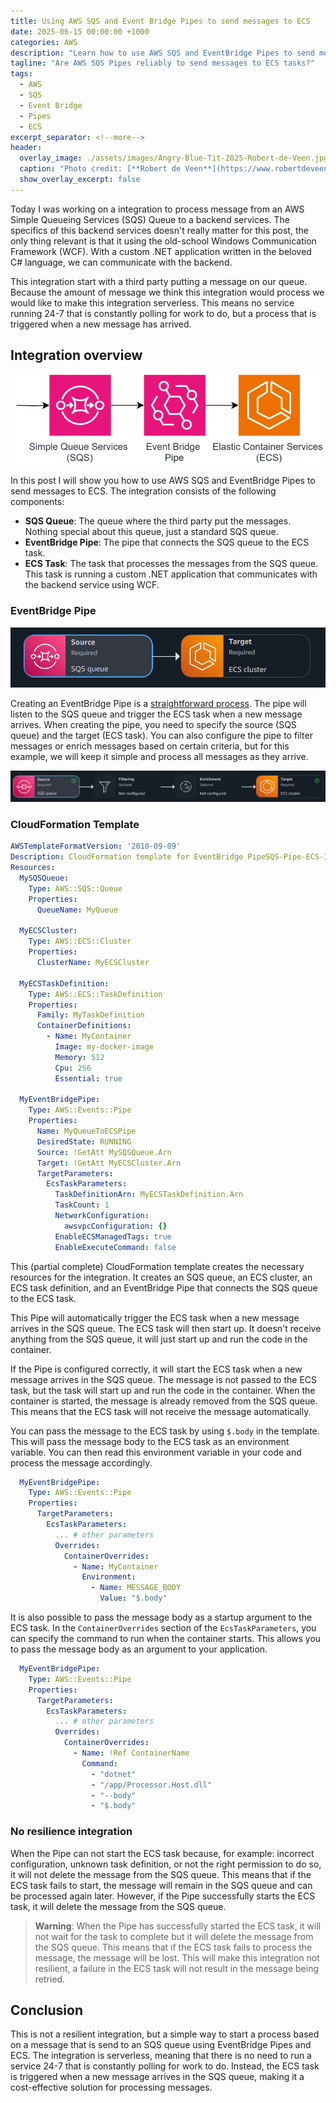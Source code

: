 ```yaml
---
title: Using AWS SQS and Event Bridge Pipes to send messages to ECS
date: 2025-06-15 00:00:00 +1000
categories: AWS
description: "Learn how to use AWS SQS and EventBridge Pipes to send messages to ECS."
tagline: "Are AWS SQS Pipes reliably to send messages to ECS tasks?"
tags:
  - AWS
  - SQS
  - Event Bridge
  - Pipes
  - ECS
excerpt_separator: <!--more-->
header:
  overlay_image: ./assets/images/Angry-Blue-Tit-2025-Robert-de-Veen.jpg
  caption: "Photo credit: [**Robert de Veen**](https://www.robertdeveen.com)"
  show_overlay_excerpt: false
---
```


Today I was working on a integration to process message from an AWS Simple Queueing Services (SQS) Queue to a backend services. The specifics of this backend services doesn't really matter for this post, the only thing relevant is that it using the old-school Windows Communication Framework (WCF). With a custom .NET application written in the beloved C# language, we can communicate with the backend. 

<!--more-->

This integration start with a third party putting a message on our queue. Because the amount of message we think this integration would process we would like to make this integration serverless. This means no service running 24-7 that is constantly polling for work to do, but a process that is triggered when a new message has arrived. 

## Integration overview

![Integration using SQS, Event Bridge Pipe and ECS](/assets/images/SQS-Pipe-ECS.drawio.svg)

In this post I will show you how to use AWS SQS and EventBridge Pipes to send messages to ECS. The integration consists of the following components:
- **SQS Queue**: The queue where the third party put the messages. Nothing special about this queue, just a standard SQS queue.
- **EventBridge Pipe**: The pipe that connects the SQS queue to the ECS task.
- **ECS Task**: The task that processes the messages from the SQS queue. This task is running a custom .NET application that communicates with the backend service using WCF.

### EventBridge Pipe

![AWS Event Bridge Pipe, Source is a SQS queue, the target an ECS Cluster Task definition](/assets/images/EventBridge-Pipe-SQS-ECS.png)

Creating an EventBridge Pipe is a [straightforward process](https://docs.aws.amazon.com/eventbridge/latest/userguide/pipes-get-started.html). The pipe will listen to the SQS queue and trigger the ECS task when a new message arrives. When creating the pipe, you need to specify the source (SQS queue) and the target (ECS task). You can also configure the pipe to filter messages or enrich messages based on certain criteria, but for this example, we will keep it simple and process all messages as they arrive.

![AWS Event Bridge Pipe, Source is a SQS queue, the target an ECS Cluster Task definition, no filter or enrichment configured.](/assets/images/EventBridge-Pipe-SQS-Filtering-Enrichment-ECS.png)

### CloudFormation Template

```yaml
AWSTemplateFormatVersion: '2010-09-09'
Description: CloudFormation template for EventBridge PipeSQS-Pipe-ECS-Integration
Resources:
  MySQSQueue:
    Type: AWS::SQS::Queue
    Properties:
      QueueName: MyQueue

  MyECSCluster:
    Type: AWS::ECS::Cluster
    Properties:
      ClusterName: MyECSCluster

  MyECSTaskDefinition:
    Type: AWS::ECS::TaskDefinition
    Properties:
      Family: MyTaskDefinition
      ContainerDefinitions:
        - Name: MyContainer
          Image: my-docker-image
          Memory: 512
          Cpu: 256
          Essential: true

  MyEventBridgePipe:
    Type: AWS::Events::Pipe
    Properties:
      Name: MyQueueToECSPipe
      DesiredState: RUNNING
      Source: !GetAtt MySQSQueue.Arn
      Target: !GetAtt MyECSCluster.Arn
      TargetParameters:
        EcsTaskParameters:
          TaskDefinitionArn: MyECSTaskDefinition.Arn
          TaskCount: 1
          NetworkConfiguration:
            awsvpcConfiguration: {}
          EnableECSManagedTags: true
          EnableExecuteCommand: false
```

This (partial complete) CloudFormation template creates the necessary resources for the integration. It creates an SQS queue, an ECS cluster, an ECS task definition, and an EventBridge Pipe that connects the SQS queue to the ECS task.

This Pipe will automatically trigger the ECS task when a new message arrives in the SQS queue. The ECS task will then start up. It doesn't receive anything from the SQS queue, it will just start up and run the code in the container.

If the Pipe is configured correctly, it will start the ECS task when a new message arrives in the SQS queue. The message is not passed to the ECS task, but the task will start up and run the code in the container. When the container is started, the message is already removed from the SQS queue. This means that the ECS task will not receive the message automatically. 

You can pass the message to the ECS task by using `$.body` in the template. This will pass the message body to the ECS task as an environment variable. You can then read this environment variable in your code and process the message accordingly. 

```yaml  
  MyEventBridgePipe:
    Type: AWS::Events::Pipe
    Properties:
      TargetParameters:
        EcsTaskParameters:
          ... # other parameters
          Overrides:
            ContainerOverrides:
              - Name: MyContainer
                Environment:
                  - Name: MESSAGE_BODY
                    Value: "$.body"
```

It is also possible to pass the message body as a startup argument to the ECS task. In the `ContainerOverrides` section of the `EcsTaskParameters`, you can specify the command to run when the container starts. This allows you to pass the message body as an argument to your application.

```yaml
  MyEventBridgePipe:
    Type: AWS::Events::Pipe
    Properties:
      TargetParameters:
        EcsTaskParameters:
          ... # other parameters
          Overrides:
            ContainerOverrides:
              - Name: !Ref ContainerName
                Command: 
                  - "dotnet"
                  - "/app/Processor.Host.dll"
                  - "--body"
                  - "$.body"
```

### No resilience integration

When the Pipe can not start the ECS task because, for example: incorrect configuration, unknown task definition, or not the right permission to do so, it will not delete the message from the SQS queue. This means that if the ECS task fails to start, the message will remain in the SQS queue and can be processed again later. However, if the Pipe successfully starts the ECS task, it will delete the message from the SQS queue.

> **Warning**: When the Pipe has successfully started the ECS task, it will not wait for the task to complete but it will delete the message from the SQS queue. This means that if the ECS task fails to process the message, the message will be lost. This will make this integration not resilient, a failure in the ECS task will not result in the message being retried.

## Conclusion

This is not a resilient integration, but a simple way to start a process based on a message that is send to an SQS queue using EventBridge Pipes and ECS. The integration is serverless, meaning that there is no need to run a service 24-7 that is constantly polling for work to do. Instead, the ECS task is triggered when a new message arrives in the SQS queue, making it a cost-effective solution for processing messages.
